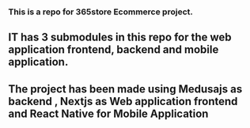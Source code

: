 ### This is a repo for 365store Ecommerce project.

## IT has 3 submodules in this repo for the web application frontend, backend and mobile application.

## The project has been made using Medusajs as backend , Nextjs as Web application frontend and React Native for Mobile Application
